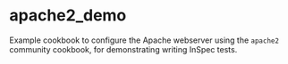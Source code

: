 # apache2_demo

Example cookbook to configure the Apache webserver using the `apache2` community cookbook, for demonstrating writing InSpec tests.
